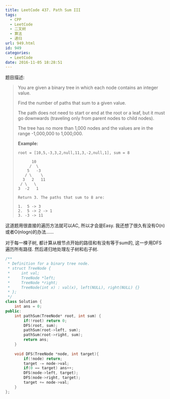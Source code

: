 ```yaml
---
title: LeetCode 437. Path Sum III
tags:
  - CPP
  - LeetCode
  - 二叉树
  - 算法
  - 递归
url: 949.html
id: 949
categories:
  - LeetCode
date: 2016-11-05 18:28:51
---
```

题目描述:

> You are given a binary tree in which each node contains an integer value.
>
> Find the number of paths that sum to a given value.
>
> The path does not need to start or end at the root or a leaf, but it must go downwards (traveling only from parent nodes to child nodes).
>
> The tree has no more than 1,000 nodes and the values are in the range -1,000,000 to 1,000,000.
>
> **Example:**
>
> ```
> root = [10,5,-3,3,2,null,11,3,-2,null,1], sum = 8
>
>       10
>      /  \
>     5   -3
>    / \    \
>   3   2   11
>  / \   \
> 3  -2   1
>
> Return 3. The paths that sum to 8 are:
>
> 1.  5 -> 3
> 2.  5 -> 2 -> 1
> 3. -3 -> 11
> ```

这道题用很直接的遍历方法就可以AC, 所以才会是Easy. 我还想了很久有没有O(n)或者O(nlogn)的办法......

对于每一棵子树, 都计算从根节点开始的路径和有没有等于sum的, 这一步用DFS遍历所有路径. 然后递归地处理左子树和右子树.

```cpp
/**
 * Definition for a binary tree node.
 * struct TreeNode {
 *     int val;
 *     TreeNode *left;
 *     TreeNode *right;
 *     TreeNode(int x) : val(x), left(NULL), right(NULL) {}
 * };
 */
class Solution {
    int ans = 0;
public:
    int pathSum(TreeNode* root, int sum) {
        if(!root) return 0;
        DFS(root, sum);
        pathSum(root->left, sum);
        pathSum(root->right, sum);
        return ans;
    }
    
    void DFS(TreeNode *node, int target){
        if(!node) return;
        target -= node->val;
        if(0 == target) ans++;
        DFS(node->left, target);
        DFS(node->right, target);
        target += node->val;
    }
};
```

